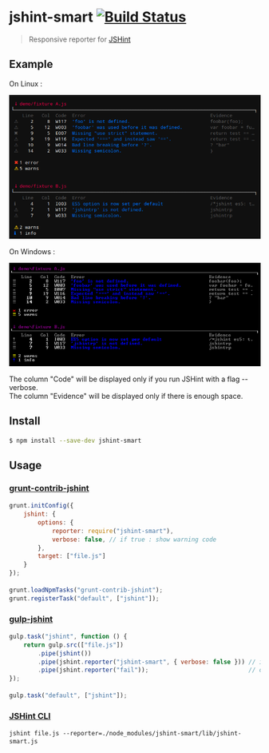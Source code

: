 # jshint-smart [![Build Status](https://travis-ci.org/s4tori/jshint-smart.svg?branch=master)](https://travis-ci.org/s4tori/jshint-smart)

> Responsive reporter for [JSHint](https://github.com/jshint/jshint)


## Example

On Linux :

![screenshot](demo/linux-verbose.png)

On Windows :

![screenshot](demo/windows-verbose.png)

The column "Code" will be displayed only if you run JSHint with a flag --verbose.<br />
The column "Evidence"  will be displayed only if there is enough space.


## Install

```bash
$ npm install --save-dev jshint-smart
```


## Usage

### [grunt-contrib-jshint](https://github.com/gruntjs/grunt-contrib-jshint)

```js
grunt.initConfig({
    jshint: {
		options: {
			reporter: require("jshint-smart"),
			verbose: false, // if true : show warning code
		},
		target: ["file.js"]
	}
});

grunt.loadNpmTasks("grunt-contrib-jshint");
grunt.registerTask("default", ["jshint"]);
```

### [gulp-jshint](https://github.com/wearefractal/gulp-jshint)

```js
gulp.task("jshint", function () {
	return gulp.src(["file.js"])
		.pipe(jshint())
		.pipe(jshint.reporter("jshint-smart", { verbose: false })) // if true  : show warning code
		.pipe(jshint.reporter("fail"));                            // optional : fail when a JSHint error happens
});

gulp.task("default", ["jshint"]);
```

### [JSHint CLI](https://github.com/jshint/jshint/)

```
jshint file.js --reporter=./node_modules/jshint-smart/lib/jshint-smart.js
```
